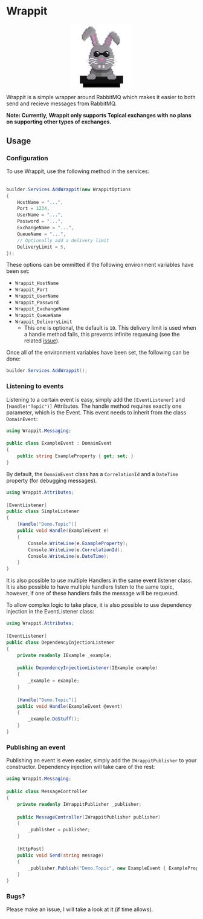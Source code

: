 # Wrappit

<p align="center" width="100%">
    <img width="33%" src="logo.png"> 
</p>

Wrappit is a simple wrapper around RabbitMQ which makes it easier to both send and recieve messages from RabbitMQ.

**Note: Currently, Wrappit only supports Topical exchanges with no plans on supporting other types of exchanges.**

## Usage

### Configuration

To use Wrappit, use the following method in the services:

```csharp

builder.Services.AddWrappit(new WrappitOptions
{
	HostName = "...",
	Port = 1234,
	UserName = "...",
	Password = "...",
	ExchangeName = "...",
	QueueName = "...",
	// Optionally add a delivery limit
	DeliveryLimit = 5,
});

```

These options can be ommitted if the following environment variables have been set:
 * `Wrappit_HostName`
 * `Wrappit_Port`
 * `Wrappit_UserName`
 * `Wrappit_Password`
 * `Wrappit_ExchangeName`
 * `Wrappit_QueueName`
 * `Wrappit_DeliveryLimit`
   * This one is optional, the default is `10`. This delivery limit is used when a handle method fails, this prevents infinite requeuing (see the related [issue](https://github.com/xandervedder/Wrappit/issues/1)).

Once all of the environment variables have been set, the following can be done:

```csharp
builder.Services.AddWrappit();
``` 

### Listening to events

Listening to a certain event is easy, simply add the `[EventListener]` and `[Handle("Topic")]` Attributes.
The handle method requires exactly one parameter, which is the Event. This event needs to inherit from the class `DomainEvent`:

```csharp
using Wrappit.Messaging;

public class ExampleEvent : DomainEvent 
{
    public string ExampleProperty { get; set; }
}
```

By default, the `DomainEvent` class has a `CorrelationId` and a `DateTime` property (for debugging messages).  

```csharp
using Wrappit.Attributes;

[EventListener]
public class SimpleListener
{
    [Handle("Demo.Topic")]
    public void Handle(ExampleEvent e)
    {
        Console.WriteLine(e.ExampleProperty);
        Console.WriteLine(e.CorrelationId);
        Console.WriteLine(e.DateTime);
    }
}
```

It is also possible to use multiple Handlers in the same event listener class. It is also possible to have multiple handlers listen to the same topic, however, if one of these handlers fails the message will be requeued.

To allow complex logic to take place, it is also possible to use dependency injection in the EventListener class:

```csharp
using Wrappit.Attributes;

[EventListener]
public class DependencyInjectionListener
{
    private readonly IExample _example;

    public DependencyInjectionListener(IExample example)
    {
        _example = example;
    }

    [Handle("Demo.Topic")]
    public void Handle(ExampleEvent @event)
    {
        _example.DoStuff();
    }
}
```

### Publishing an event

Publishing an event is even easier, simply add the `IWrappitPublisher` to your constructor. Dependency injection will take care of the rest:

```csharp
using Wrappit.Messaging;

public class MessageController
{
    private readonly IWrappitPublisher _publisher;

    public MessageController(IWrappitPublisher publisher)
    {
        _publisher = publisher;
    }

    [HttpPost]
    public void Send(string message)
    {
        _publisher.Publish("Demo.Topic", new ExampleEvent { ExampleProperty = message });
    }
}
```

### Bugs?

Please make an issue, I will take a look at it (if time allows).
